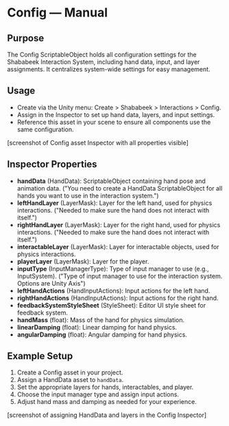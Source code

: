# Config — Manual

## Purpose
The Config ScriptableObject holds all configuration settings for the Shababeek Interaction System, including hand data, input, and layer assignments. It centralizes system-wide settings for easy management.

## Usage
- Create via the Unity menu: Create > Shababeek > Interactions > Config.
- Assign in the Inspector to set up hand data, layers, and input settings.
- Reference this asset in your scene to ensure all components use the same configuration.

[screenshot of Config asset Inspector with all properties visible]

## Inspector Properties
- **handData** (HandData): ScriptableObject containing hand pose and animation data. ("You need to create a HandData ScriptableObject for all hands you want to use in the interaction system.")
- **leftHandLayer** (LayerMask): Layer for the left hand, used for physics interactions. ("Needed to make sure the hand does not interact with itself.")
- **rightHandLayer** (LayerMask): Layer for the right hand, used for physics interactions. ("Needed to make sure the hand does not interact with itself.")
- **interactableLayer** (LayerMask): Layer for interactable objects, used for physics interactions.
- **playerLayer** (LayerMask): Layer for the player.
- **inputType** (InputManagerType): Type of input manager to use (e.g., InputSystem). ("Type of input manager to use for the interaction system. Options are Unity Axis")
- **leftHandActions** (HandInputActions): Input actions for the left hand.
- **rightHandActions** (HandInputActions): Input actions for the right hand.
- **feedbackSystemStyleSheet** (StyleSheet): Editor UI style sheet for feedback system.
- **handMass** (float): Mass of the hand for physics simulation.
- **linearDamping** (float): Linear damping for hand physics.
- **angularDamping** (float): Angular damping for hand physics.

## Example Setup
1. Create a Config asset in your project.
2. Assign a HandData asset to `handData`.
3. Set the appropriate layers for hands, interactables, and player.
4. Choose the input manager type and assign input actions.
5. Adjust hand mass and damping as needed for your experience.

[screenshot of assigning HandData and layers in the Config Inspector] 